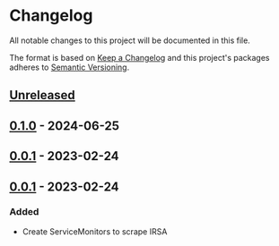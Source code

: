 # Changelog

All notable changes to this project will be documented in this file.

The format is based on [Keep a Changelog](http://keepachangelog.com/en/1.0.0/)
and this project's packages adheres to [Semantic Versioning](http://semver.org/spec/v2.0.0.html).

## [Unreleased]

## [0.1.0] - 2024-06-25

## [0.0.1] - 2023-02-24

## [0.0.1] - 2023-02-24

### Added

- Create ServiceMonitors to scrape IRSA


[Unreleased]: https://github.com/giantswarm/irsa-servicemonitors-app/compare/v0.1.0...HEAD
[0.1.0]: https://github.com/giantswarm/irsa-servicemonitors-app/compare/v0.0.1...v0.1.0
[0.0.1]: https://github.com/giantswarm/irsa-servicemonitors-app/compare/v0.0.0...v0.0.1
